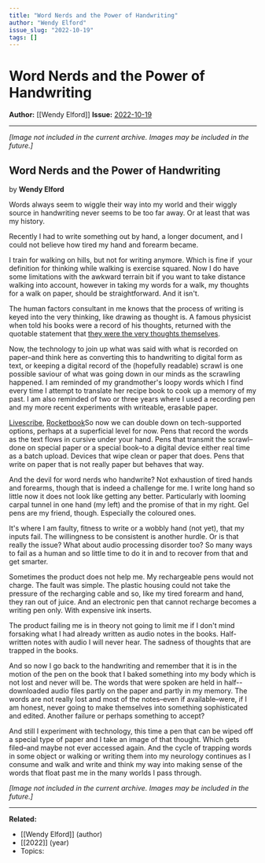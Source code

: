 ```yaml
---
title: "Word Nerds and the Power of Handwriting"
author: "Wendy Elford"
issue_slug: "2022-10-19"
tags: []
---
```


# Word Nerds and the Power of Handwriting

**Author:** [[Wendy Elford]]
**Issue:** [2022-10-19](https://plex.collectivesensecommons.org/2022-10-19/)

---

*[Image not included in the current archive. Images may be included in the future.]*

## Word Nerds and the Power of Handwriting
by **Wendy Elford**

Words always seem to wiggle their way into my world and their wiggly source in handwriting never seems to be too far away. Or at least that was my history.

Recently I had to write something out by hand, a longer document, and I could not believe how tired my hand and forearm became.

I train for walking on hills, but not for writing anymore. Which is fine if  your definition for thinking while walking is exercise squared. Now I do have some limitations with the awkward terrain bit if you want to take distance walking into account, however in taking my words for a walk, my thoughts for a walk on paper, should be straightforward. And it isn't.

The human factors consultant in me knows that the process of writing is keyed into the very thinking, like drawing as thought is. A famous physicist when told his books were a record of his thoughts, returned with the quotable statement that [they were the very thoughts themselves](https://www.penguinrandomhouse.ca/books/308723/smarter-than-you-think-by-clive-thompson/9780143125822/excerpt).

Now, the technology to join up what was said with what is recorded on paper–and think here as converting this to handwriting to digital form as text, or keeping a digital record of the (hopefully readable) scrawl is one possible saviour of what was going down in our minds as the scrawling happened. I am reminded of my grandmother's loopy words which I find every time I attempt to translate her recipe book to cook up a memory of my past. I am also reminded of two or three years where I used a recording pen and my more recent experiments with writeable, erasable paper.

[Livescribe](https://us.livescribe.com/collections/smartpens), [Rocketbook](https://getrocketbook.com/)So now we can double down on tech-supported options, perhaps at a superficial level for now. Pens that record the words as the text flows in cursive under your hand. Pens that transmit the scrawl–done on special paper or a special book–to a digital device either real time as a batch upload. Devices that wipe clean or paper that does. Pens that write on paper that is not really paper but behaves that way.

And the devil for word nerds who handwrite? Not exhaustion of tired hands and forearms, though that is indeed a challenge for me. I write long hand so little now it does not look like getting any better. Particularly with looming carpal tunnel in one hand (my left) and the promise of that in my right. Gel pens are my friend, though. Especially the coloured ones.

It's where I am faulty, fitness to write or a wobbly hand (not yet), that my inputs fail. The willingness to be consistent is another hurdle. Or is that really the issue? What about audio processing disorder too? So many ways to fail as a human and so little time to do it in and to recover from that and get smarter.

Sometimes the product does not help me. My rechargeable pens would not charge. The fault was simple. The plastic housing could not take the pressure of the recharging cable and so, like my tired forearm and hand, they ran out of juice. And an electronic pen that cannot recharge becomes a writing pen only. With expensive ink inserts.

The product failing me is in theory not going to limit me if I don't mind forsaking what I had already written as audio notes in the books. Half-written notes with audio I will never hear. The sadness of thoughts that are trapped in the books.

And so now I go back to the handwriting and remember that it is in the motion of the pen on the book that I baked something into my body which is not lost and never will be. The words that were spoken are held in half--downloaded audio files partly on the paper and partly in my memory. The words are not really lost and most of the notes–even if available–were, if I am honest, never going to make themselves into something sophisticated and edited. Another failure or perhaps something to accept?

And still I experiment with technology, this time a pen that can be wiped off a special type of paper and I take an image of that thought. Which gets filed–and maybe not ever accessed again. And the cycle of trapping words in some object or walking or writing them into my neurology continues as I consume and walk and write and think my way into making sense of the words that float past me in the many worlds I pass through.

*[Image not included in the current archive. Images may be included in the future.]*

---

**Related:**
- [[Wendy Elford]] (author)
- [[2022]] (year)
- Topics: 

